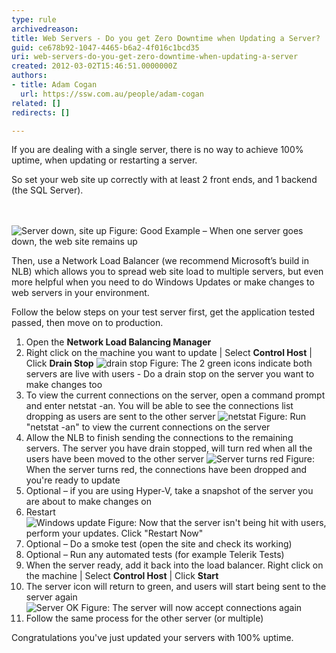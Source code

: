 ```yaml
---
type: rule
archivedreason: 
title: Web Servers - Do you get Zero Downtime when Updating a Server?
guid: ce678b92-1047-4465-b6a2-4f016c1bcd35
uri: web-servers-do-you-get-zero-downtime-when-updating-a-server
created: 2012-03-02T15:46:51.0000000Z
authors:
- title: Adam Cogan
  url: https://ssw.com.au/people/adam-cogan
related: []
redirects: []

---
```



<p>If you are dealing with a single server, there is no way to achieve 100% uptime, when updating or restarting a server.</p>
<p>So set your web site up correctly with at least 2 front ends, and 1 backend (the SQL Server).</p>

<br><excerpt class='endintro'></excerpt><br>
<img class="ms-rteCustom-ImageArea" alt="Server down, site up" src="/ITAndNetworking/RulesToBetterWindowsServers/PublishingImages/Server-down-Site-up.jpg" />
<span class="ms-rteCustom-FigureGood">Figure&#58; Good Example – When one server goes down, the web site remains up</span>
<p>Then, use a Network Load Balancer (we recommend Microsoft’s build in NLB) which allows you to spread web site load to multiple servers, but even more helpful when you need to do Windows Updates or make changes to web servers in your environment.</p>
 
<p>Follow the below steps on your test server first, get the application tested passed, then move on to production.</p>
<ol>
<li>Open the <strong>Network Load Balancing Manager</strong></li>
<li>Right click on the machine you want to update | Select <strong>Control Host</strong> | Click <strong>Drain Stop</strong>
<img class="ms-rteCustom-ImageArea" alt="drain stop" src="/ITAndNetworking/RulesToBetterWindowsServers/PublishingImages/Server-drainstop.jpg" />
<span class="ms-rteCustom-FigureNormal">Figure&#58; The 2 green icons indicate both servers are live with users - Do a drain stop on the server you want to make changes too </span>
</li>
<li>To view the current connections on the server, open a command prompt and enter netstat -an. You will be able to see the connections list dropping as users are sent to the other server
<img class="ms-rteCustom-ImageArea" alt="netstat" src="/ITAndNetworking/RulesToBetterWindowsServers/PublishingImages/Server-netstat.jpg" />
<span class="ms-rteCustom-FigureNormal">Figure&#58; Run &quot;netstat -an&quot; to view the current connections on the server</span></li>
<li>Allow the NLB to finish sending the connections to the remaining servers. The server you have drain stopped, will turn red when all the users have been moved to the other server
<img class="ms-rteCustom-ImageArea" alt="Server turns red" src="/ITAndNetworking/RulesToBetterWindowsServers/PublishingImages/Server-red.jpg" />
<span class="ms-rteCustom-FigureNormal">Figure&#58; When the server turns red, the connections have been dropped and you're ready to update</span>
</li>
<li>Optional – if you are using Hyper-V, take a snapshot of the server you are about to make changes on</li>
<li>Restart</li>
<img class="ms-rteCustom-ImageArea" alt="Windows update" src="/ITAndNetworking/RulesToBetterWindowsServers/PublishingImages/Server-restart.jpg" />
<span class="ms-rteCustom-FigureNormal">Figure&#58; Now that the server isn't being hit with users, perform your updates. Click &quot;Restart Now&quot;</span>
<li>Optional – Do a smoke test (open the site and check its working)</li>
<li>Optional – Run any automated tests (for example Telerik Tests)</li>
<li>When the server ready, add it back into the load balancer. Right click on the machine | Select <strong>Control Host</strong> | Click <strong>Start</strong></li>
<li>The server icon will return to green, and users will start being sent to the server again
</li>
<img class="ms-rteCustom-ImageArea" alt="Server OK" src="/ITAndNetworking/RulesToBetterWindowsServers/PublishingImages/Server-green.jpg" />
<span class="ms-rteCustom-FigureNormal">Figure&#58; The server will now accept connections again</span>
<li>Follow the same process for the other server (or multiple)</li>
</ol>
<p>Congratulations you've just updated your servers with 100% uptime. </p>




